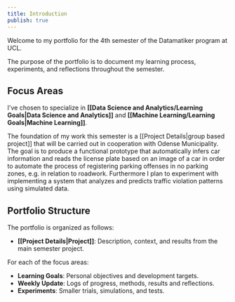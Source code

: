 ```yaml
---
title: Introduction
publish: true
---
```

Welcome to my portfolio for the 4th semester of the Datamatiker program at UCL.

The purpose of the portfolio is to document my learning process, experiments, and reflections throughout the semester.
## Focus Areas
I've chosen to specialize in **[[Data Science and Analytics/Learning Goals|Data Science and Analytics]]** and **[[Machine Learning/Learning Goals|Machine Learning]]**.

The foundation of my work this semester is a [[Project Details|group based project]] that will be carried out in cooperation with Odense Municipality. The goal is to produce a functional prototype that automatically infers car information and reads the license plate based on an image of a car in order to automate the process of registering parking offenses in no parking zones, e.g. in relation to roadwork. Furthermore I plan to experiment with implementing a system that analyzes and predicts traffic violation patterns using simulated data.

## Portfolio Structure
The portfolio is organized as follows:
- **[[Project Details|Project]]**: Description, context, and results from the main semester project.

For each of the focus areas:
- **Learning Goals**: Personal objectives and development targets.
- **Weekly Update**: Logs of progress, methods, results and reflections.
- **Experiments**: Smaller trials, simulations, and tests.